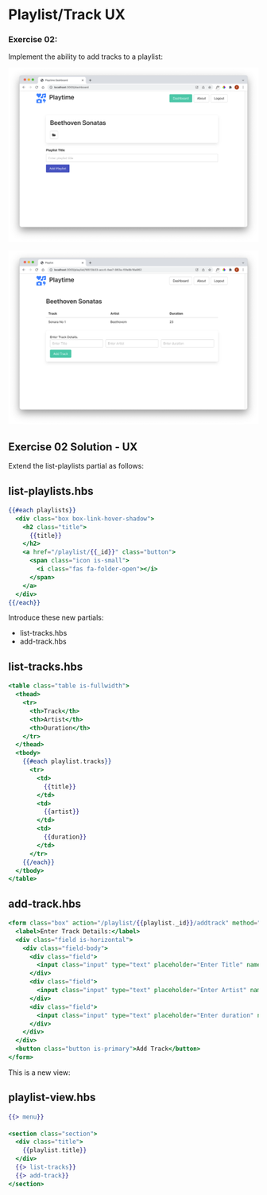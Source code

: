 # Playlist/Track UX

### Exercise 02:

Implement the ability to add tracks to a playlist:

![](img/21.png)

![](img/22.png)

## Exercise 02 Solution - UX

Extend the list-playlists partial as follows:

## list-playlists.hbs

~~~handlebars
{{#each playlists}}
  <div class="box box-link-hover-shadow">
    <h2 class="title">
      {{title}}
    </h2>
    <a href="/playlist/{{_id}}" class="button">
      <span class="icon is-small">
        <i class="fas fa-folder-open"></i>
      </span>
    </a>
  </div>
{{/each}}
~~~

Introduce these new partials:

- list-tracks.hbs
- add-track.hbs

## list-tracks.hbs

~~~handlebars
<table class="table is-fullwidth">
  <thead>
    <tr>
      <th>Track</th>
      <th>Artist</th>
      <th>Duration</th>
    </tr>
  </thead>
  <tbody>
    {{#each playlist.tracks}}
      <tr>
        <td>
          {{title}}
        </td>
        <td>
          {{artist}}
        </td>
        <td>
          {{duration}}
        </td>
      </tr>
    {{/each}}
  </tbody>
</table>
~~~

## add-track.hbs

~~~handlebars
<form class="box" action="/playlist/{{playlist._id}}/addtrack" method="POST">
  <label>Enter Track Details:</label>
  <div class="field is-horizontal">
    <div class="field-body">
      <div class="field">
        <input class="input" type="text" placeholder="Enter Title" name="title">
      </div>
      <div class="field">
        <input class="input" type="text" placeholder="Enter Artist" name="artist">
      </div>
      <div class="field">
        <input class="input" type="text" placeholder="Enter duration" name="duration">
      </div>
    </div>
  </div>
  <button class="button is-primary">Add Track</button>
</form>
~~~

This is a new view:

## playlist-view.hbs

~~~handlebars
{{> menu}}

<section class="section">
  <div class="title">
    {{playlist.title}}
  </div>
  {{> list-tracks}}
  {{> add-track}}
</section>
~~~